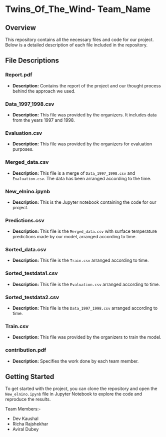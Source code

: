 # Twins_Of_The_Wind- Team_Name

## Overview

This repository contains all the necessary files and code for our project. Below is a detailed description of each file included in the repository.

## File Descriptions

### Report.pdf
- **Description:** Contains the report of the project and our thought process behind the approach we used.

### Data_1997_1998.csv
- **Description:** This file was provided by the organizers. It includes data from the years 1997 and 1998.

### Evaluation.csv
- **Description:** This file was provided by the organizers for evaluation purposes.

### Merged_data.csv
- **Description:** This file is a merge of `Data_1997_1998.csv` and `Evaluation.csv`. The data has been arranged according to the time.

### New_elnino.ipynb
- **Description:** This is the Jupyter notebook containing the code for our project.

### Predictions.csv
- **Description:** This file is the `Merged_data.csv` with surface temperature predictions made by our model, arranged according to time.

### Sorted_data.csv
- **Description:** This file is the `Train.csv` arranged according to time.

### Sorted_testdata1.csv
- **Description:** This file is the `Evaluation.csv` arranged according to time.

### Sorted_testdata2.csv
- **Description:** This file is the `Data_1997_1998.csv` arranged according to time.

### Train.csv
- **Description:** This file was provided by the organizers to train the model.

### contribution.pdf
- **Description:** Specifies the work done by each team member.

## Getting Started

To get started with the project, you can clone the repository and open the `New_elnino.ipynb` file in Jupyter Notebook to explore the code and reproduce the results.

Team Members:-
- Dev Kaushal
- Richa Rajshekhar
- Aviral Dubey
